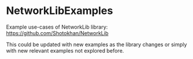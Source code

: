 # NetworkLibExamples
Example use-cases of NetworkLib library: https://github.com/Shotokhan/NetworkLib

This could be updated with new examples as the library changes or simply with new relevant examples not explored before.
